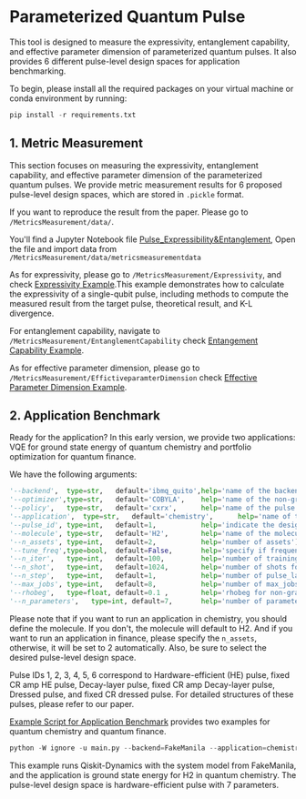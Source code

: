 # Parameterized Quantum Pulse
This tool is designed to measure the expressivity, entanglement capability, and effective parameter dimension of parameterized quantum pulses. It also provides 6 different pulse-level design spaces for application benchmarking.

To begin, please install all the required packages on your virtual machine or conda environment by running:

```python
pip install -r requirements.txt
```

## 1. Metric Measurement
This section focuses on measuring the expressivity, entanglement capability, and effective parameter dimension of the parameterized quantum pulses. We provide metric measurement results for 6 proposed pulse-level design spaces, which are stored in `.pickle` format.

If you want to reproduce the result from the paper. Please go to `/MetricsMeasurement/data/`.

You'll find a Jupyter Notebook file [Pulse_Expressibility&Entanglement](https://github.com/zlianghahaha/ParameterizedQuantumPulse/blob/main/MetricsMeasurement/data/Pulse_Expressibility%26Entanglement.ipynb), Open the file and import data from `/MetricsMeasurement/data/metricsmeasurementdata`

As for expressivity, please go to `/MetricsMeasurement/Expressivity`, and check [Expressivity Example](https://github.com/zlianghahaha/ParameterizedQuantumPulse/blob/main/MetricsMeasurement/Expressivity/JakartaPulseVQA_Expressibility.ipynb).This example demonstrates how to calculate the expressivity of a single-qubit pulse, including methods to compute the measured result from the target pulse, theoretical result, and K-L divergence.

For entanglement capability, navigate to `/MetricsMeasurement/EntanglementCapability` check [Entangement Capability Example](https://github.com/zlianghahaha/ParameterizedQuantumPulse/blob/main/MetricsMeasurement/EntanglementCapability/Pulse_Entanglement_Example.ipynb).

As for effective parameter dimension, please go to `/MetricsMeasurement/EffictiveparamterDimension` check [Effective Parameter Dimension Example](https://github.com/zlianghahaha/ParameterizedQuantumPulse/blob/main/MetricsMeasurement/EffectiveparameterDimension/EffectiveParameterDimension_Example.ipynb).


## 2. Application Benchmark

Ready for the application? In this early version, we provide two applications: VQE for ground state energy of quantum chemistry and portfolio optimization for quantum finance.

We have the following arguments:

```python
'--backend',  type=str,   default='ibmq_quito',help='name of the backend(Or a simulator like FakeManila)')
'--optimizer',type=str,   default='COBYLA',    help='name of the non-gradient optimizer')
'--policy',   type=str,   default='cxrx',      help='name of the pulse growth policy, deleted in this version')
'--application',  type=str,   default='chemistry',      help='name of the benchmark application')
'--pulse_id', type=int,   default=1,           help='indicate the design space at pulse level.')
'--molecule', type=str,   default='H2',        help='name of the molecules')
'--n_assets', type=int,   default=2,           help='number of assets')
'--tune_freq',type=bool,  default=False,       help='specify if frequencies are tuned')
'--n_iter',   type=int,   default=100,         help='number of training iterations')
'--n_shot',   type=int,   default=1024,        help='number of shots for measurement')
'--n_step',   type=int,   default=1,           help='number of pulse_layers')
'--max_jobs', type=int,   default=8,           help='number of max_jobs for multiprocessing')
'--rhobeg',   type=float, default=0.1 ,        help='rhobeg for non-gradient optimizer')
'--n_parameters',   type=int, default=7,       help='number of parameters in pulse ansatz')
```
Please note that if you want to run an application in chemistry, you should define the molecule. If you don't, the molecule will default to H2. And if you want to run an application in finance, please specify the `n_assets`, otherwise, it will be set to 2 automatically.
Also, be sure to select the desired pulse-level design space.

Pulse IDs 1, 2, 3, 4, 5, 6 correspond to Hardware-efficient (HE) pulse, fixed CR amp HE pulse, Decay-layer pulse, fixed CR amp Decay-layer pulse, Dressed pulse, and fixed CR dressed pulse. For detailed structures of these pulses, please refer to our paper.

[Example Script for Application Benchmark](https://github.com/zlianghahaha/ParameterizedQuantumPulse/blob/main/example_script.sh) provides two examples for quantum chemistry and quantum finance.

```python
python -W ignore -u main.py --backend=FakeManila --application=chemistry --pulse_id=1 --molecule=H2 --n_parameters=7 > testchemistyH2HE2q.txt&

```

This example runs Qiskit-Dynamics with the system model from FakeManila, and the application is ground state energy for H2 in quantum chemistry. The pulse-level design space is hardware-efficient pulse with 7 parameters.
